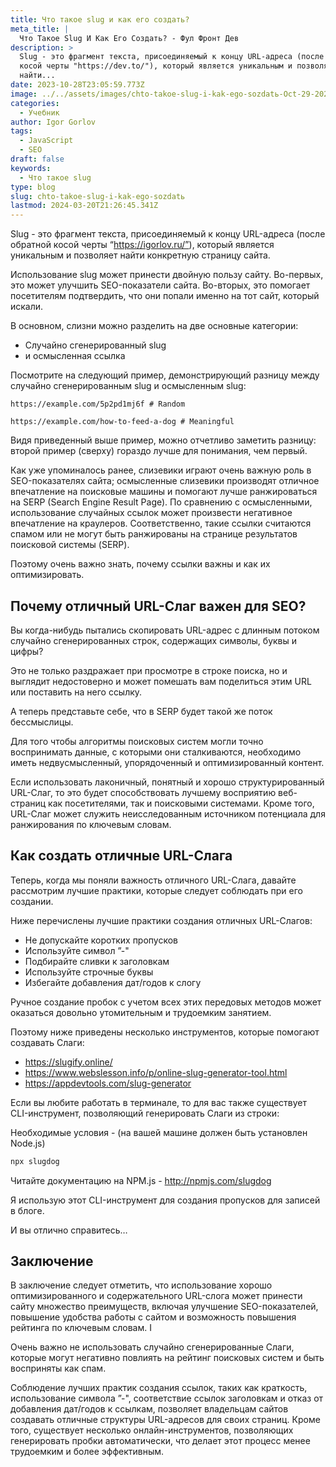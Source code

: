 ```yaml
---
title: Что такое slug и как его создать?
meta_title: |
  Что Такое Slug И Как Его Создать? - Фул Фронт Дев
description: >
  Slug - это фрагмент текста, присоединяемый к концу URL-адреса (после обратной
  косой черты "https://dev.to/"), который является уникальным и позволяет
  найти...
date: 2023-10-28T23:05:59.773Z
image: ../../assets/images/chto-takoe-slug-i-kak-ego-sozdatь-Oct-29-2023.avif
categories:
  - Учебник
author: Igor Gorlov
tags:
  - JavaScript
  - SEO
draft: false
keywords:
  - Что такое slug
type: blog
slug: chto-takoe-slug-i-kak-ego-sozdatь
lastmod: 2024-03-20T21:26:45.341Z
---
```


Slug - это фрагмент текста, присоединяемый к концу URL-адреса (после обратной косой черты “https://igorlov.ru/”), который является уникальным и позволяет найти конкретную страницу сайта.

Использование slug может принести двойную пользу сайту. Во-первых, это может улучшить SEO-показатели сайта. Во-вторых, это помогает посетителям подтвердить, что они попали именно на тот сайт, который искали.

В основном, слизни можно разделить на две основные категории:

- Случайно сгенерированный slug
- и осмысленная ссылка

Посмотрите на следующий пример, демонстрирующий разницу между случайно сгенерированным slug и осмысленным slug:

```
https://example.com/5p2pd1mj6f # Random

https://example.com/how-to-feed-a-dog # Meaningful

```

Видя приведенный выше пример, можно отчетливо заметить разницу: второй пример (сверху) гораздо лучше для понимания, чем первый.

Как уже упоминалось ранее, слизевики играют очень важную роль в SEO-показателях сайта; осмысленные слизевики производят отличное впечатление на поисковые машины и помогают лучше ранжироваться на SERP (Search Engine Result Page). По сравнению с осмысленными, использование случайных ссылок может произвести негативное впечатление на краулеров. Соответственно, такие ссылки считаются спамом или не могут быть ранжированы на странице результатов поисковой системы (SERP).

Поэтому очень важно знать, почему ссылки важны и как их оптимизировать.

## Почему отличный URL-Слаг важен для SEO?

Вы когда-нибудь пытались скопировать URL-адрес с длинным потоком случайно сгенерированных строк, содержащих символы, буквы и цифры?

Это не только раздражает при просмотре в строке поиска, но и выглядит недостоверно и может помешать вам поделиться этим URL или поставить на него ссылку.

А теперь представьте себе, что в SERP будет такой же поток бессмыслицы.

Для того чтобы алгоритмы поисковых систем могли точно воспринимать данные, с которыми они сталкиваются, необходимо иметь недвусмысленный, упорядоченный и оптимизированный контент.

Если использовать лаконичный, понятный и хорошо структурированный URL-Слаг, то это будет способствовать лучшему восприятию веб-страниц как посетителями, так и поисковыми системами. Кроме того, URL-Слаг может служить неисследованным источником потенциала для ранжирования по ключевым словам.

## Как создать отличные URL-Слага

Теперь, когда мы поняли важность отличного URL-Слага, давайте рассмотрим лучшие практики, которые следует соблюдать при его создании.

Ниже перечислены лучшие практики создания отличных URL-Слагов:

- Не допускайте коротких пропусков
- Используйте символ ”-"
- Подбирайте сливки к заголовкам
- Используйте строчные буквы
- Избегайте добавления дат/годов к слогу

Ручное создание пробок с учетом всех этих передовых методов может оказаться довольно утомительным и трудоемким занятием.

Поэтому ниже приведены несколько инструментов, которые помогают создавать Слаги:

- https://slugify.online/
- https://www.webslesson.info/p/online-slug-generator-tool.html
- https://appdevtools.com/slug-generator

Если вы любите работать в терминале, то для вас также существует CLI-инструмент, позволяющий генерировать Слаги из строки:

Необходимые условия - (на вашей машине должен быть установлен Node.js)

```bash
npx slugdog

```

Читайте документацию на NPM.js - http://npmjs.com/slugdog

Я использую этот CLI-инструмент для создания пропусков для записей в блоге.

И вы отлично справитесь…

## Заключение

В заключение следует отметить, что использование хорошо оптимизированного и содержательного URL-слога может принести сайту множество преимуществ, включая улучшение SEO-показателей, повышение удобства работы с сайтом и возможность повышения рейтинга по ключевым словам. I

Очень важно не использовать случайно сгенерированные Слаги, которые могут негативно повлиять на рейтинг поисковых систем и быть восприняты как спам.

Соблюдение лучших практик создания ссылок, таких как краткость, использование символа ”-", соответствие ссылок заголовкам и отказ от добавления дат/годов к ссылкам, позволяет владельцам сайтов создавать отличные структуры URL-адресов для своих страниц. Кроме того, существует несколько онлайн-инструментов, позволяющих генерировать пробки автоматически, что делает этот процесс менее трудоемким и более эффективным.
